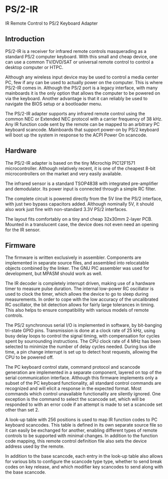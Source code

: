 # PS/2-IR
IR Remote Control to PS/2 Keyboard Adapter

## Introduction

PS/2-IR is a receiver for infrared remote controls masquerading as a standard
PS/2 computer keyboard. With this small and cheap device, one can use a common
TV/DVD/SAT or universal remote control to control a desktop computer or HTPC.

Although any wireless input device may be used to control a media center PC,
few if any can be used to actually power on the computer. This is where PS/2-IR
comes in. Although the PS/2 port is a legacy interface, with many mainboards it
is the only option that allows the computer to be powered on via the keyboard.
Another advantage is that it can reliably be used to navigate the BIOS setup
or a bootloader menu.

The PS/2-IR adapter supports any infrared remote control using the common NEC
or Extended NEC protocol with a carrier frequency of 38 kHz. Any IR function
code sent by the remote can be mapped to an arbitrary PC keyboard scancode.
Mainboards that support power-on by PS/2 keyboard will boot up the system in
response to the ACPI Power On scancode.

## Hardware

The PS/2-IR adapter is based on the tiny Microchip PIC12F1571 microcontroller.
Although relatively recent, it is one of the cheapest 8-bit microcontrollers
on the market and very easily available.

The infrared sensor is a standard TSOP4838 with integrated pre-amplifier and
demodulator. Its power input is connected through a simple RC filter.

The complete circuit is powered directly from the 5V line the PS/2 interface,
with just two bypass capacitors added. Although nominally 5V, it should also
work just fine with non-standard 3.3V PS/2 interfaces.

The layout fits comfortably on a tiny and cheap 32x30mm 2-layer PCB. Mounted
in a translucent case, the device does not even need an opening for the IR
sensor.

## Firmware

The firmware is written exclusively in assembler. Components are implemented
in separate source files, and assembled into relocatable objects combined by
the linker. The GNU PIC assembler was used for development, but MPASM should
work as well.

The IR decoder is completely interrupt driven, making use of a hardware timer
to measure pulse duration. The internal low-power RC oscillator is used to
clock the timer, which allows the device to go to sleep during measurements.
In order to cope with the low accuracy of the uncalibrated RC oscillator, the
bit detection allows for fairly large tolerances in timing. This also helps
to ensure compatibility with various models of remote controls.

The PS/2 synchronous serial I/O is implemented in software, by bit-banging
tri-state GPIO pins. Transmission is done at a clock rate of 25 kHz, using
busy delay loops to control the signal timing, with compensation for cycles
spent by sourrounding instructions. The CPU clock rate of 4 MHz has been
selected to minimize the number of delay cycles needed. During bus idle time,
a pin change interrupt is set up to detect host requests, allowing the CPU to
be powered off.

The PC keyboard control state, command protocol and scancode generation are
implemented in a separate component, layered on top of the serial communication
interface. Although this firmware implements only a subset of the PC keyboard
functionality, all standard control commands are recognized and will elicit
a response in the expected format. Most commands which control unavailable
functionality are silently ignored. One exception is the command to select the
scancode set, which will be responded to with an error code if an attempt is
made to set a scancode set other than set 2.

A look-up table with 256 positions is used to map IR function codes to
PC keyboard scancodes. This table is defined in its own separate source
file so it can easily be exchanged for another, enabling different types
of remote controls to be supported with minimal changes. In addition to
the function code mapping, this remote control definition file also sets
the device address used by the remote.

In addition to the base scancode, each entry in the look-up table also allows
for various bits to configure the scancode type type, whether to send break
codes on key release, and which modifier key scancodes to send along with the
base scancode.

